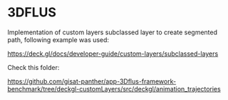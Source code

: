 # 3DFLUS 

Implementation of custom layers subclassed layer to create segmented path, following example was used:

https://deck.gl/docs/developer-guide/custom-layers/subclassed-layers

Check this folder:

https://github.com/gisat-panther/app-3Dflus-framework-benchmark/tree/deckgl-customLayers/src/deckgl/animation_trajectories